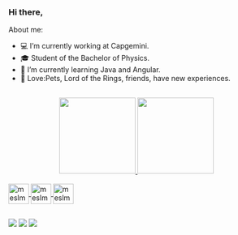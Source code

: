 ### Hi there, 

About me:
- 💻 I’m currently working at Capgemini. 
- 🎓 Student of the Bachelor of Physics.
- 📘 I’m currently learning Java and Angular.
- 💙 Love:Pets, Lord of the Rings, friends, have new experiences. 

##

<div align="center">
  <a href="https://github.com/meslmatos">
  <img height="150em" src="https://github-readme-stats.vercel.app/api?username=meslmatos&show_icons=true&theme=radical&include_all_commits=true&count_private=true"/>
  <img height="150em" src="https://github-readme-stats.vercel.app/api/top-langs/?username=meslmatos&layout=compact&langs_count=7&theme=radical"/>
</div>

<div style="display: inline_block"><br>
  <img align="center" alt="meslmatos-Java" height="40" width="40" src="https://cdn.jsdelivr.net/gh/devicons/devicon/icons/java/java-original-wordmark.svg">
  <img align="center" alt="meslmatos-HTML" height="40" width="40" src="https://cdn.jsdelivr.net/gh/devicons/devicon/icons/html5/html5-original-wordmark.svg">
  <img align="center" alt="meslmatos-CSS" height="40" width="40" src="https://cdn.jsdelivr.net/gh/devicons/devicon/icons/css3/css3-original-wordmark.svg">
</div>  
  
##  
  
<div> 
  <a href="hhttps://www.instagram.com/melissaevelyn25/" target="_blank"><img src="https://img.shields.io/badge/-Instagram-%23E4405F?style=for-the-badge&logo=instagram&logoColor=white" target="_blank"></a>
  <a href="https://www.linkedin.com/in/melissaslmatos/" target="_blank"><img src="https://img.shields.io/badge/-LinkedIn-%230077B5?style=for-the-badge&logo=linkedin&logoColor=white" target="_blank"></a> 
  <a href = "email: melevelyn97@gmail.com"><img src="https://img.shields.io/badge/Gmail-D14836?style=for-the-badge&logo=gmail&logoColor=white" target="_blank"></a>
 
</div>
  

  
